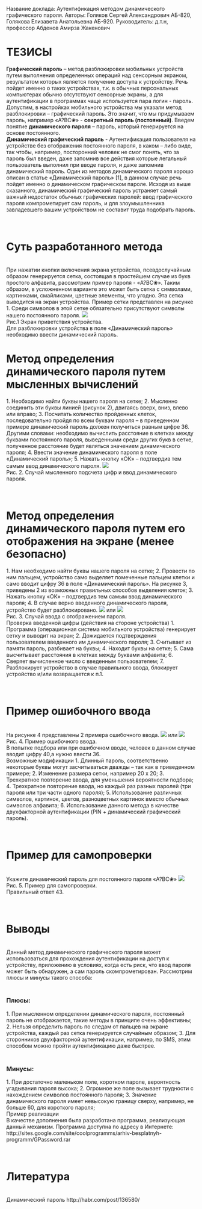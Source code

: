Название доклада: Аутентификация методом динамического графического пароля.
Авторы: Голяков Сергей Александрович АБ-820, Голякова Елизавета Анатольевна АБ-920.
Руководитель: д.т.н, профессор Абденов Амирза Жакенович

<h1>ТЕЗИСЫ <br></h1>
<b>Графический пароль</b> – метод разблокировки мобильных устройств путем выполнения определенных операций над сенсорным экраном, результатом которых является получение доступа к устройству. Речь пойдет именно о таких устройствах, т.к. в обычных персональных компьютерах обычно отсутствуют сенсорные экраны, а для аутентификации в программах чаще используется пара логин - пароль. 
<br>Допустим, в настройках мобильного устройства мы указали метод разблокировки – графический пароль. Это значит, что мы придумываем пароль, например «A?BC❀» - <b>секретный пароль (постоянный)</b>. Введем понятие <b>динамического пароля</b> – пароль, который генерируется на основе постоянного. 
<br><b>Динамический графический пароль</b> -  Аутентификация пользователя на устройстве без отображения постоянного пароля, в каком – либо виде, так чтобы, например, посторонний человек не смог понять, что за пароль был введен, даже запомнив все действия которые легальный пользователь выполнил при вводе пароля, и даже запомнив динамический пароль. Один из методов динамического пароля хорошо описан в статье «Динамический пароль» [1], в данном случае речь пойдет именно о динамическом графическом пароле.
Исходя из выше сказанного, динамический графический пароль устраняет самый важный недостаток обычных графических паролей: ввод графического пароля компрометирует сам пароль, и для злоумышленника завладевшего вашим устройством не составит труда подобрать пароль.
<h1><br>Суть разработанного метода </h1>
<br>При нажатии кнопки включения экрана устройства, псевдослучайным образом генерируется сетка, состоящая в простейшем случае из букв простого алфавита, рассмотрим пример пароля -  «A?BC❀». Таким образом, в усложненном варианте это может быть сетка с символами, картинками, смайликами, цветные элементы, что угодно. Эта сетка выводится на экран устройства. Пример сетки представлен на рисунке 1. Среди символов в этой сетке обязательно присутствуют символы нашего постоянного пароля.
 <img src='https://github.com/sergiomarotco/Graphical-password/blob/master/%D0%A0%D0%B8%D1%81%D1%83%D0%BD%D0%BA%D0%B8/%D0%A0%D0%B8%D1%81%D1%83%D0%BD%D0%BE%D0%BA6.jpg?raw=true' />
<br>Рис.1 Экран приветствия устройства.
<br>Для разблокировки устройства в поле «Динамический пароль» необходимо ввести динамический пароль.
<h1>Метод определения динамического пароля путем мысленных вычислений</h1>
1.	Необходимо найти буквы нашего пароля на сетке;
2.	Мысленно соединить эти буквы линией (рисунок 2), двигаясь вверх, вниз, влево или вправо;
3.	Посчитать количество пройденных клеток, последовательно пройдя по всем буквам пароля – в приведенном примере динамический пароль должен получиться равным цифре 36. Другими словами: необходимо вычислить расстояние в клетках между буквами постоянного пароля, выведенными среди других букв в сетке, полученное расстояние будет являться значением динамического пароля;
4.	Ввести значение динамического пароля в поле «Динамический пароль»;
5.	Нажать кнопку «ОК» – подтвердив тем самым ввод динамического пароля.
  <img src='https://github.com/sergiomarotco/Graphical-password/blob/master/%D0%A0%D0%B8%D1%81%D1%83%D0%BD%D0%BA%D0%B8/%D0%A0%D0%B8%D1%81%D1%83%D0%BD%D0%BE%D0%BA6.jpg?raw=true' />
<br>Рис. 2. Случай мысленного подсчета цифр и ввод динамического пароля.
<h1><br>Метод определения динамического пароля путем его отображения на экране (менее безопасно)</h1>
1.	Нам необходимо найти буквы нашего пароля на сетке;
2.	Провести по ним пальцем, устройство само выделяет помеченные пальцем клетки и само вводит цифру 36 в поле «Динамический пароль». На рисунке 3, приведены 2 из возможных правильных способов выделения клеток;
3.	Нажать кнопку «ОК» – подтвердив тем самым ввод динамического пароля;
4.	В случае верно введенного динамического пароля, устройство будет разблокировано.
 <img src='https://github.com/sergiomarotco/Graphical-password/blob/master/%D0%A0%D0%B8%D1%81%D1%83%D0%BD%D0%BA%D0%B8/%D0%A0%D0%B8%D1%81%D1%83%D0%BD%D0%BE%D0%BA12.jpg?raw=true' />	или	  <img src='https://github.com/sergiomarotco/Graphical-password/blob/master/%D0%A0%D0%B8%D1%81%D1%83%D0%BD%D0%BA%D0%B8/%D0%A0%D0%B8%D1%81%D1%83%D0%BD%D0%BE%D0%BA13.jpg?raw=true' />   
<br>Рис. 3. Случай ввода с отображением пароля.
<br>Проверка введенной цифры (действия на стороне устройства)
1.	Программа (операционная система мобильного устройства) генерирует сетку и выводит на экран;
2.	Дожидается подтверждения пользователем введенного им динамического пароля;
3.	Считывает из памяти пароль, разбивает на буквы;
4.	Находит буквы на сетке;
5.	Сама высчитывает расстояния в клетках между буквами алфавита;
6.	Сверяет вычисленное число с  введенным пользователем;
7.	Разблокирует устройство в случае правильного ввода, блокирует устройство и/или возвращается к п.1.
<h1><br>Пример ошибочного ввода</h1>
<br>На рисунке 4 представлены 2 примера ошибочного ввода.
 		  <img src='https://github.com/sergiomarotco/Graphical-password/blob/master/%D0%A0%D0%B8%D1%81%D1%83%D0%BD%D0%BA%D0%B8/%D0%A0%D0%B8%D1%81%D1%83%D0%BD%D0%BE%D0%BA14.jpg?raw=true' /> или <img src='https://github.com/sergiomarotco/Graphical-password/blob/master/%D0%A0%D0%B8%D1%81%D1%83%D0%BD%D0%BA%D0%B8/%D0%A0%D0%B8%D1%81%D1%83%D0%BD%D0%BE%D0%BA15.jpg?raw=true' />
<br>Рис. 4. Пример ошибочного ввода.
<br>В попытке подбора или при ошибочном вводе, человек в данном случае вводит цифру 40,а нужно ввести 36.
<br>Возможные модификации
1.	Длинный пароль, соответственно некоторые буквы могут засчитываться дважды – так как в приведенном примере;
2.	Изменение размера сетки, например 20 х 20;
3.	Трехкратное повторение ввода, для уменьшения вероятности  подбора;
4.	Трехкратное повторение ввода, но каждый раз разных паролей (три пароля или три части одного пароля);
5.	Использование различных символов, картинок, цветов, разноцветных картинок вместо обычных символов алфавита;
6.	Использование данного метода в качестве двухфакторной аутентификации (PIN + динамический графический пароль).
<h1><br>Пример для самопроверки</h1>
<br>Укажите динамический пароль для постоянного пароля «A?BC❀»
 <img src='https://github.com/sergiomarotco/Graphical-password/blob/master/%D0%A0%D0%B8%D1%81%D1%83%D0%BD%D0%BA%D0%B8/111.jpg?raw=true' />
<br>Рис. 5. Пример для самопроверки.
<br>Правильный ответ 43.
<h1><br>Выводы</h1>
<br>Данный метод динамического графического пароля может использоваться для прохождения аутентификации на доступ к устройству,  приложению в условиях, когда есть риск, что ввод пароля может быть обнаружен, а сам пароль скомпрометирован. Рассмотрим плюсы и минусы такого способа:
<h3><br>Плюсы:</h3>
1.	При мысленном определении динамического пароля, постоянный пароль не отображается, такие методы в принципе очень эффективны;
2.	Нельзя определить пароль по следам от пальцев на экране устройства, каждый раз сетка генерируется случайным образом;
3.	Для сторонников двухфакторной аутентификации, например, по SMS, этим способом можно пройти аутентификацию даже быстрее.
<h3><br>Минусы:</h3>
1.	При достаточно маленьком поле, коротком пароле, вероятность угадывания пароля высока;
2.	Огромное же поле вызывает трудности с нахождением символов постоянного пароля;
3.	Значение динамического пароля имеет невысокую границу сверху, например, не больше 60, для короткого пароля;
<br>Пример реализации
<br>В качестве дополнения была разработана программа, реализующая данный механизм. Программа доступна по адресу в Интернете: http://sites.google.com/site/coolprogramms/arhiv-besplatnyh-programm/GPassword.rar
<h1><br>Литература</h1>
<br>Динамический пароль http://habr.com/post/136580/

